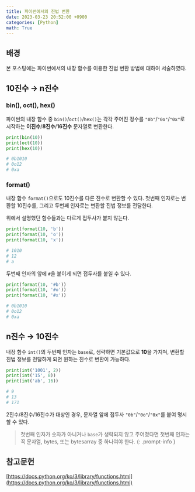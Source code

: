```yaml
---
title: 파이썬에서의 진법 변환
date: 2023-03-23 20:52:00 +0900
categories: [Python]
math: True
---
```


## 배경

본 포스팅에는 파이썬에서의 내장 함수를 이용한 진법 변환 방법에 대하여 서술하였다.

## 10진수 $\rightarrow$ n진수

### bin(), oct(), hex()

파이썬의 내장 함수 중 `bin()`/`oct()`/`hex()`는 각각 주어진 정수를 `"0b"`/`"0o"`/`"0x"`로 시작하는 **이진수**/**8진수**/**16진수** 문자열로 변환한다.

```python
print(bin(10))
print(oct(10))
print(hex(10))

# 0b1010
# 0o12
# 0xa
```

### format()

내장 함수 `format()`으로도 10진수를 다른 진수로 변환할 수 있다. 첫번째 인자로는 변환할 10진수를, 그리고 두번째 인자로는 변환할 진법 정보를 전달한다.

위에서 설명했던 함수들과는 다르게 접두사가 붙지 않는다.

```python
print(format(10, 'b'))
print(format(10, 'o'))
print(format(10, 'x'))

# 1010
# 12
# a
```

두번째 인자의 앞에 `#`을 붙이게 되면 접두사를 붙일 수 있다.

```python
print(format(10, '#b'))
print(format(10, '#o'))
print(format(10, '#x'))

# 0b1010
# 0o12
# 0xa
```

## n진수 $\rightarrow$ 10진수

내장 함수 `int()`의 두번째 인자는 `base`로, 생략하면 기본값으로 **10**을 가지며, 변환할 진법 정보를 전달하게 되면 원하는 진수로 변환이 가능하다.

```python
print(int('1001', 2))
print(int('15', 8))
print(int('ab', 16))

# 9
# 13
# 171
```

2진수/8진수/16진수가 대상인 경우, 문자열 앞에 접두사 `"0b"`/`"0o"`/`"0x"`를 붙여 명시할 수 있다.

> 첫번째 인자가 숫자가 아니거나 `base`가 생략되지 않고 주어졌다면 첫번째 인자는 꼭 문자열, bytes, 또는 bytesarray 중 하나여야 한다.
{: .prompt-info }

## 참고문헌

[https://docs.python.org/ko/3/library/functions.html](https://docs.python.org/ko/3/library/functions.html)
